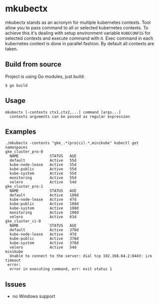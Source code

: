 # mkubectx

mkubectx stands as an acronym for multiple kubernetes contexts. Tool allow you to pass command to all or selected kubernetes contexts. To achieve this it's dealing with setup environment variable `KUBECONFIG` for selected contexts and execute command with it. Exec command in each kubernetes context is done in parallel fashion. By default all contexts are taken. 

## Build from source
Project is using Go modules, just build:
```
$ go build
```

## Usage
```
mkubectx [-contexts ctx1,ctx2,...] command [args...]
  contexts arguments can be passed as regular expression
```

## Examples
```
./mkubectx -contexts "gke_.*(pro|ci).*,minikube" kubectl get namespaces
gke_cluster_pro-0
  NAME              STATUS   AGE
  default           Active   55d
  kube-node-lease   Active   55d
  kube-public       Active   55d
  kube-system       Active   55d
  monitoring        Active   55d
  velero            Active   54d
gke_cluster_pro-1
  NAME              STATUS   AGE
  default           Active   188d
  kube-node-lease   Active   47d
  kube-public       Active   188d
  kube-system       Active   188d
  monitoring        Active   188d
  velero            Active   61d
gke_cluster_ci-0
  NAME              STATUS   AGE
  default           Active   376d
  kube-node-lease   Active   47d
  kube-public       Active   376d
  kube-system       Active   376d
  velero            Active   54d
minikube
  Unable to connect to the server: dial tcp 192.168.64.2:8443: i/o timeout
 error:
  error in executing command, err: exit status 1
```

## Issues
* no Windows support

